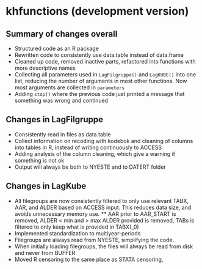 # khfunctions (development version)

## Summary of changes overall

* Structured code as an R package
* Rewritten code to consistently use data.table instead of data.frame
* Cleaned up code, removed inactive parts, refactored into functions with more descriptive names
* Collecting all parameters used in `LagFilgruppe()` and `LagKUBE()` into one list, reducing the number of arguments in most other functions. Now most arguments are collected in `parameters`
* Adding `stop()` where the previous code just printed a message that something was wrong and continued

## Changes in LagFilgruppe

* Consistently read in files as data.table
* Collect information on recoding with kodebok and cleaning of columns into tables in R, instead of writing continuously to ACCESS
* Adding analysis of the column cleaning, which give a warning if something is not ok
* Output will always be both to NYESTE and to DATERT folder

## Changes in LagKube
* All filegroups are now consistently filtered to only use relevant TABX, AAR, and ALDER based on ACCESS input. This reduces data size, and avoids unnecessary memory use. 
** AAR prior to AAR_START is removed, ALDER < min and > max ALDER provided is removed, TABs is filtered to only keep what is provided in TABX(_0)
* Implemented standardization to multiyear-periods
* Filegroups are always read from NYESTE, simplifying the code. 
* When initially loading filegroups, the files will always be read from disk and never from BUFFER. 
* Moved R censoring to the same place as STATA censoring, 

